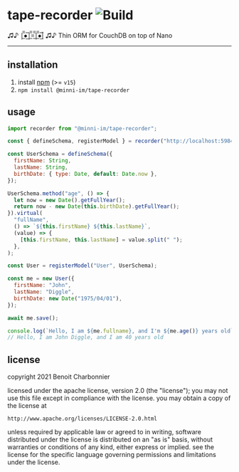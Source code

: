 # tape-recorder ![Build](https://github.com/minni-im/tape-recorder/actions/workflows/node.js.yml/badge.svg)

♫♪ |̲̅̅●̲̅̅|̲̅̅=̲̅̅|̲̅̅●̲̅̅| ♫♪
Thin ORM for CouchDB on top of Nano

---

## installation

1. install [npm](http://npmjs.org) (>= `v15`)
2. `npm install @minni-im/tape-recorder`

## usage

```javascript
import recorder from "@minni-im/tape-recorder";

const { defineSchema, registerModel } = recorder("http://localhost:5984", "myDb");

const UserSchema = defineSchema({
  firstName: String,
  lastName: String,
  birthDate: { type: Date, default: Date.now },
});

UserSchema.method("age", () => {
  let now = new Date().getFullYear();
  return now - new Date(this.birthDate).getFullYear();
}).virtual(
  "fullName",
  () => `${this.firstName} ${this.lastName}`,
  (value) => {
    [this.firstName, this.lastName] = value.split(" ");
  },
);

const User = registerModel("User", UserSchema);

const me = new User({
  firstName: "John",
  lastName: "Diggle",
  birthDate: new Date("1975/04/01"),
});

await me.save();

console.log(`Hello, I am ${me.fullname}, and I'm ${me.age()} years old`);
// Hello, I am John Diggle, and I am 40 years old
```

## license

copyright 2021 Benoit Charbonnier

licensed under the apache license, version 2.0 (the "license");
you may not use this file except in compliance with the license.
you may obtain a copy of the license at

    http://www.apache.org/licenses/LICENSE-2.0.html

unless required by applicable law or agreed to in writing, software
distributed under the license is distributed on an "as is" basis,
without warranties or conditions of any kind, either express or implied.
see the license for the specific language governing permissions and
limitations under the license.
